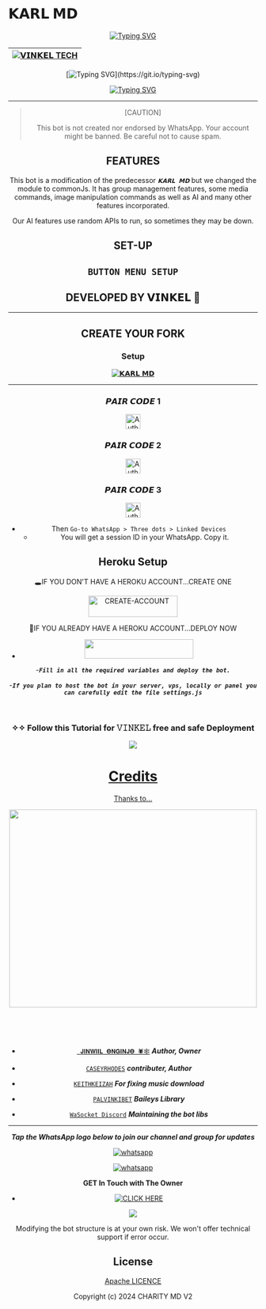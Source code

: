 # 𝗞𝗔𝗥𝗟 𝗠𝗗
<div align="center">
<a href="https://git.io/typing-svg"><img src="https://readme-typing-svg.demolab.com?font=Ribeye&size=50&pause=1000&color=F710B1&center=true&width=910&height=100&lines=I'M+𝗞𝗔𝗥𝗟 𝗠𝗗❤️;Multi+Device+Whatsapp+Bot;" alt="Typing SVG" /></a>
  

<div align="center">

| [![𝗩𝗜𝗡𝗞𝗘𝗟 TECH](https://files.catbox.moe/n7gww7.jpg?lenght=50width=50)](https://github.com/finjohns)|
|----|


[![Typing SVG](https://readme-typing-svg.herokuapp.com?font=Rockstar-ExtraBold&size=30&pause=1000&color=0000FF&center=true&vCenter=true&width=500&height=60&lines=AND+WELCOME+TO+THIS+REPO!)](https://git.io/typing-svg)

   [![Typing SVG](https://readme-typing-svg.herokuapp.com?font=Rockstar-ExtraBold&color=F33A6A&lines=FORK+AND+MAYBE+GIVE+US+A+STAR🌟)](https://git.io/typing-svg)

---

> [CAUTION]
>
> This bot is not created nor endorsed by WhatsApp. Your account might be banned. Be careful not to cause spam.



## FEATURES
This bot is a modification of the predecessor ***`𝗞𝗔𝗥𝗟 𝗠𝗗`*** but we changed the module to commonJs. It has group management features, some media commands, image manipulation commands as well as AI and many other features incorporated.

Our AI features use random APIs to run, so sometimes they may be down.

## SET-UP


## `BUTTON MENU SETUP`


## DEVELOPED BY 𝗩𝗜𝗡𝗞𝗘𝗟 🌟

---

## CREATE YOUR FORK

### Setup
<div align="center">
    <a href="https://github.com/finjohns/Karl-MD/fork">
        <img title="𝗞𝗔𝗥𝗟 𝗠𝗗" src="https://img.shields.io/badge/FORK%20Charity%20Md-3498DB?style=for-the-badge&logo=stackshare" />
    </a>
</div>


---
### 𝙋𝘼𝙄𝙍 𝘾𝙊𝘿𝙀 1
<p align="center">
<a href="https://caseypair-82ee86d1ac4f.herokuapp.com/"><img height= "30" title="Author" src="https://img.shields.io/badge/𝗦𝗘𝗦𝗦𝗜𝗢𝗡-blue?style=for-the-badge&logo=render"></a>
<p/>

 

### 𝙋𝘼𝙄𝙍 𝘾𝙊𝘿𝙀 2
<p align="center">
<a href="https://caseypair-82ee86d1ac4f.herokuapp.com/"><img height= "30" title="Author" src="https://img.shields.io/badge/𝗦𝗘𝗦𝗦𝗜𝗢𝗡-darkblue?style=for-the-badge&logo=render"></a>
<p/>  


### 𝙋𝘼𝙄𝙍 𝘾𝙊𝘿𝙀 3
<p align="center">
<a href="https://caseypair-82ee86d1ac4f.herokuapp.com/"><img height= "30" title="Author" src="https://img.shields.io/badge/𝗦𝗘𝗦𝗦𝗜𝗢𝗡-darkblue?style=for-the-badge&logo=render"></a>
<p/>  



- Then `Go-to WhatsApp > Three dots > Linked Devices`
   - You will get a session ID in your WhatsApp. Copy it.

## Heroku Setup ##


   🕳IF YOU DON'T HAVE A HEROKU ACCOUNT...CREATE ONE
   
   <a href="https://signup.heroku.com/"><img title="CREATE-ACCOUNT" src="https://img.shields.io/badge/CREATE-ACCOUNT-h?color=blue&style=for-the-badge&logo=heroku" width="180" height="43.45"/></a></p>
 


      
   💫IF YOU ALREADY HAVE A HEROKU ACCOUNT...DEPLOY NOW

  - <a align="center"><a href="https://dashboard.heroku.com/new?template=https://github.com/Finjohns/Karl-MD"> <img src="https://img.shields.io/badge/DEPLOY%20NOW-blue?style=for-the-badge&logo=heroku" width="220" height="38.45"/></a></p>
  


-***`Fill in all the required variables and deploy the bot.`***

-***`If you plan to host the bot in your server, vps, locally or panel you can carefully edit the file settings.js`***


<br>

</details>


 ### ✧✧ Follow this Tutorial for 𝚅𝙸𝙽𝙺𝙴𝙻  free and safe Deployment

  <a href="https://youtu.be/pcZHnf-_YUU?si=FXZuZlNKpqCfawhK"><img src="https://img.shields.io/badge/Tutorial-Video-ff0000?style=for-the-badge&logo=youtube&logoColor=ff000000&link=https://youtu.be/pcZHnf-_YUU?si=FXZuZlNKpqCfawhK" /><br>
     
# Credits

Thanks to...

<div align="center">


<p align="center">  
  <a href="#">   
    <img src="https://files.catbox.moe/t0p71p.jpg"width="500" height="400"/>
</p>
</br>
</br>
</br>
     
* [` 𝐉𝚰𝚴𝐖𝚰𝚰𝐋 𝚯𝚴𝐆𝚰𝚴𝐉𝚯 🕷️🕸️`](https://github.com/finjohns) ***Author, Owner***
     
* [`CASEYRHODES`](https://github.com/caseyweb) ***contributer, Author***
* [`KEITHKEIZAH`](https://github.com/caseyrhodes01) ***For fixing music download***
* [`PALVINKIBET`](https://github.com/WhiskeySockets/Baileys) ***Baileys Library***
* [`WaSocket Discord`](https://discord.gg/WeJM5FP9GG) ***Maintaining the bot libs***



---

***Tap the WhatsApp logo below to join our channel and group for updates***

<p align="center">
  <a aria-label="Join our channel for updates" href="https://whatsapp.com/channel/0029VaxZbeSDTkJwBgUb9u3N"target="_blank">
    <img alt="whatsapp" src="https://img.shields.io/badge/CHANNEL-25D366?style=for-the-badge&logo=whatsapp&logoColor=white" />
  </a>

<p align="center">
  <a aria-label="Join our channel for updates" href="https://chat.whatsapp.com/EqDVC9BGF9k86ZMHdjxY0d" target="_blank">
    <img alt="whatsapp" src="https://img.shields.io/badge/WA GROUP-25D366?style=for-the-badge&logo=whatsapp&logoColor=white" />
  </a>


**GET In Touch with The Owner**

- <a href="https://wa.me/254769365617" target="_blank">
    <img alt="CLICK HERE" src="https://img.shields.io/badge/ On WhatsApp  -25D366?style=for-the-badge&logo=whatsapp&logoColor=white" />
  </a>
<a><img src='https://i.imgur.com/LyHic3i.gif'/></a>

Modifying the bot structure is at your own risk. We won't offer technical support if error occur.


## License

[Apache LICENCE](https://github.com/caseyweb/Charity-MD-v2/blob/main/LICENSE)

Copyright (c) 2024 CHARITY MD V2






